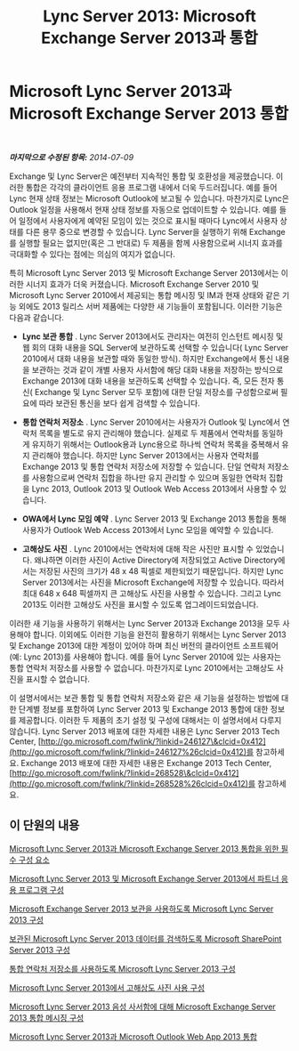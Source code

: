 ﻿---
title: 'Lync Server 2013: Microsoft Exchange Server 2013과 통합'
TOCTitle: Lync Server 2013과 Exchange Server 2013 통합
ms:assetid: 795dc1c6-524f-4012-8b66-103b55198044
ms:mtpsurl: https://technet.microsoft.com/ko-kr/library/JJ688098(v=OCS.15)
ms:contentKeyID: 49885829
ms.date: 08/24/2015
mtps_version: v=OCS.15
ms.translationtype: HT
---

# Microsoft Lync Server 2013과 Microsoft Exchange Server 2013 통합

 

_**마지막으로 수정된 항목:** 2014-07-09_

Exchange 및 Lync Server은 예전부터 지속적인 통합 및 호환성을 제공했습니다. 이러한 통합은 각각의 클라이언트 응용 프로그램 내에서 더욱 두드러집니다. 예를 들어 Lync 현재 상태 정보는 Microsoft Outlook에 보고될 수 있습니다. 마찬가지로 Lync은 Outlook 일정을 사용해서 현재 상태 정보를 자동으로 업데이트할 수 있습니다. 예를 들어 일정에서 사용자에게 예약된 모임이 있는 것으로 표시될 때마다 Lync에서 사용자 상태를 다른 용무 중으로 변경할 수 있습니다. Lync Server을 실행하기 위해 Exchange를 실행할 필요는 없지만(혹은 그 반대로) 두 제품을 함께 사용함으로써 시너지 효과를 극대화할 수 있다는 점에는 의심의 여지가 없습니다.

특히 Microsoft Lync Server 2013 및 Microsoft Exchange Server 2013에서는 이러한 시너지 효과가 더욱 커졌습니다. Microsoft Exchange Server 2010 및 Microsoft Lync Server 2010에서 제공되는 통합 메시징 및 IM과 현재 상태와 같은 기능 외에도 2013 릴리스 서버 제품에는 다양한 새 기능들이 포함됩니다. 이러한 기능은 다음과 같습니다.

  - **Lync 보관 통합** . Lync Server 2013에서도 관리자는 여전히 인스턴트 메시징 및 웹 회의 대화 내용을 SQL Server에 보관하도록 선택할 수 있습니다( Lync Server 2010에서 대화 내용을 보관할 때와 동일한 방식). 하지만 Exchange에서 통신 내용을 보관하는 것과 같이 개별 사용자 사서함에 해당 대화 내용을 저장하는 방식으로 Exchange 2013에 대화 내용을 보관하도록 선택할 수 있습니다. 즉, 모든 전자 통신( Exchange 및 Lync Server 모두 포함)에 대한 단일 저장소를 구성함으로써 필요에 따라 보관된 통신을 보다 쉽게 검색할 수 있습니다.

  - **통합 연락처 저장소** . Lync Server 2010에서는 사용자가 Outlook 및 Lync에서 연락처 목록을 별도로 유지 관리해야 했습니다. 실제로 두 제품에서 연락처를 동일하게 유지하기 위해서는 Outlook용과 Lync용으로 하나씩 연락처 목록을 중복해서 유지 관리해야 했습니다. 하지만 Lync Server 2013에서는 사용자 연락처를 Exchange 2013 및 통합 연락처 저장소에 저장할 수 있습니다. 단일 연락처 저장소를 사용함으로써 연락처 집합을 하나만 유지 관리할 수 있으며 동일한 연락처 집합을 Lync 2013, Outlook 2013 및 Outlook Web Access 2013에서 사용할 수 있습니다.

  - **OWA에서 Lync 모임 예약** . Lync Server 2013 및 Exchange 2013 통합을 통해 사용자가 Outlook Web Access 2013에서 Lync 모임을 예약할 수 있습니다.

  - **고해상도 사진** . Lync 2010에서는 연락처에 대해 작은 사진만 표시할 수 있었습니다. 왜냐하면 이러한 사진이 Active Directory에 저장되었고 Active Directory에서는 저장된 사진의 크기가 48 x 48 픽셀로 제한되었기 때문입니다. 하지만 Lync Server 2013에서는 사진을 Microsoft Exchange에 저장할 수 있습니다. 따라서 최대 648 x 648 픽셀까지 큰 고해상도 사진을 사용할 수 있습니다. 그리고 Lync 2013도 이러한 고해상도 사진을 표시할 수 있도록 업그레이드되었습니다.

이러한 새 기능을 사용하기 위해서는 Lync Server 2013과 Exchange 2013을 모두 사용해야 합니다. 이외에도 이러한 기능을 완전히 활용하기 위해서는 Lync Server 2013 및 Exchange 2013에 대한 계정이 있어야 하며 최신 버전의 클라이언트 소프트웨어(예: Lync 2013)를 사용해야 합니다. 예를 들어 Lync Server 2010에 있는 사용자는 통합 연락처 저장소를 사용할 수 없습니다. 마찬가지로 Lync 2010에서는 고해상도 사진을 표시할 수 없습니다.

이 설명서에서는 보관 통합 및 통합 연락처 저장소와 같은 새 기능을 설정하는 방법에 대한 단계별 정보를 포함하여 Lync Server 2013 및 Exchange 2013 통합에 대한 정보를 제공합니다. 이러한 두 제품의 초기 설정 및 구성에 대해서는 이 설명서에서 다루지 않습니다. Lync Server 2013 배포에 대한 자세한 내용은 Lync Server 2013 Tech Center, [http://go.microsoft.com/fwlink/?linkid=246127\&clcid=0x412](http://go.microsoft.com/fwlink/?linkid=246127%26clcid=0x412)를 참고하세요. Exchange 2013 배포에 대한 자세한 내용은 Exchange 2013 Tech Center, [http://go.microsoft.com/fwlink/?linkid=268528\&clcid=0x412](http://go.microsoft.com/fwlink/?linkid=268528%26clcid=0x412)를 참고하세요.

## 이 단원의 내용

[Microsoft Lync Server 2013과 Microsoft Exchange Server 2013 통합을 위한 필수 구성 요소](lync-server-2013-prerequisites-for-integrating-with-exchange-server-2013.md)

[Microsoft Lync Server 2013 및 Microsoft Exchange Server 2013에서 파트너 응용 프로그램 구성](lync-server-2013-configuring-partner-applications-in-lync-server-2013-and-exchange-server-2013.md)

[Microsoft Exchange Server 2013 보관을 사용하도록 Microsoft Lync Server 2013 구성](configuring-lync-server-2013-to-use-microsoft-exchange-server-2013-archiving.md)

[보관된 Microsoft Lync Server 2013 데이터를 검색하도록 Microsoft SharePoint Server 2013 구성](lync-server-2013-configuring-microsoft-sharepoint-server-2013-to-search-for-archived-lync-server-2013-data.md)

[통합 연락처 저장소를 사용하도록 Microsoft Lync Server 2013 구성](lync-server-2013-configuring-lync-server-to-use-the-unified-contact-store.md)

[Microsoft Lync Server 2013에서 고해상도 사진 사용 구성](lync-server-2013-configuring-the-use-of-high-resolution-photos.md)

[Microsoft Lync Server 2013 음성 사서함에 대해 Microsoft Exchange Server 2013 통합 메시징 구성](lync-server-2013-configuring-microsoft-exchange-server-2013-unified-messaging-for-lync-server-2013-voice-mail.md)

[Microsoft Lync Server 2013과 Microsoft Outlook Web App 2013 통합](lync-server-2013-integrating-lync-server-and-outlook-web-app-2013.md)

